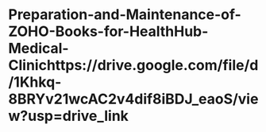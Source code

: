 # Preparation-and-Maintenance-of-ZOHO-Books-for-HealthHub-Medical-Clinichttps://drive.google.com/file/d/1Khkq-8BRYv21wcAC2v4dif8iBDJ_eaoS/view?usp=drive_link
